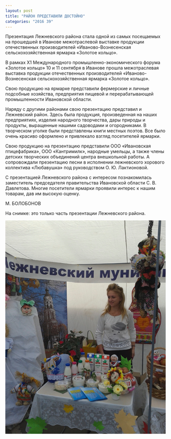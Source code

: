 ```yaml
---
layout: post
title: "РАЙОН ПРЕДСТАВИЛИ ДОСТОЙНО"
categories: "2016 39"
---
```


Презентация Лежневского района стала одной из самых посещаемых на прошедшей в Иванове межотраслевой выставке продукции отечественных производителей «Иваново-Вознесенская сельскохозяйственная ярмарка «Золотое кольцо».

В рамках Х1 Международного промышленно-экономического форума «Золотое кольцо» 10 и 11 сентября в Иванове прошла межотраслевая выставка продукции отечественных производителей «Иваново-Вознесенская сельскохозяйственная ярмарка «Золотое кольцо».

Свою продукцию на ярмарке представили фермерские и личные подсобные хозяйства, предприятия пищевой и перерабатывающей промышленности Ивановской области.

Наряду с другими районами свою презентацию представил и Лежневский район. Здесь была продукция, произведенная на наших предприятиях, изделия народного творчества, дары природы и продукты, выращенные нашими садоводами и огородниками. В творческом уголке были представлены книги местных поэтов. Все было очень красиво оформлено и привлекало взгляд посетителей ярмарки.

Свою продукцию на презентацию представили ООО «Ивановская птицефабрика», ООО «Кантримилк», народные умельцы, а также члены детских творческих объединений центра внешкольной работы. А сопровождали презентацию песни в исполнении лежневского хорового коллектива «Любавушка» под руководством О. Ю. Лактионовой.

С презентацией Лежневского района с интересом познакомилась заместитель председателя правительства Ивановской области С. В. Давлетова. Многие посетители ярмарки проявили интерес к нашим товарам, дав им высокую оценку.

М. БОЛОБОНОВ

На снимке: это только часть презентации Лежневского района.

![1](/images/839-1.jpg)
